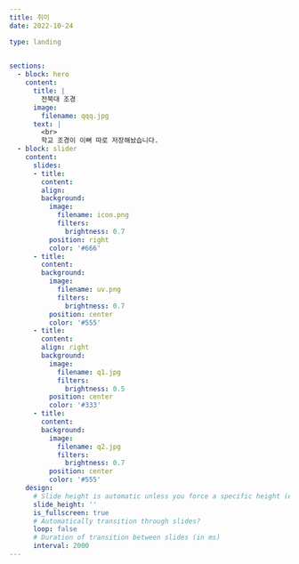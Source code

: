 ```yaml
---
title: 취미
date: 2022-10-24

type: landing

  
sections:
  - block: hero
    content:
      title: |
        전북대 조경
      image:
        filename: qqq.jpg
      text: |
        <br>     
        학교 조경이 이뻐 따로 저장해놨습니다.
  - block: slider
    content:
      slides:
      - title: 
        content: 
        align: 
        background:
          image:
            filename: icon.png
            filters:
              brightness: 0.7
          position: right
          color: '#666'
      - title: 
        content: 
        background:
          image:
            filename: uv.png
            filters:
              brightness: 0.7
          position: center
          color: '#555'
      - title: 
        content: 
        align: right
        background:
          image:
            filename: q1.jpg
            filters:
              brightness: 0.5
          position: center
          color: '#333'
      - title: 
        content: 
        background:
          image:
            filename: q2.jpg
            filters:
              brightness: 0.7
          position: center
          color: '#555'    
    design:
      # Slide height is automatic unless you force a specific height (e.g. '400px')
      slide_height: ''
      is_fullscreen: true
      # Automatically transition through slides?
      loop: false
      # Duration of transition between slides (in ms)
      interval: 2000
---
```

